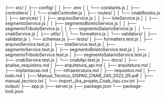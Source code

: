 ├── src/
│   ├── config/
│   │   ├── .env
│   │   └── constants.js
│   ├── controllers/
│   │   └── cnabController.js
│   ├── routes/
│   │   └── cnabRoutes.js
│   ├── services/
│   │   ├── arquivoService.js
│   │   ├── loteService.js
│   │   ├── segmentoService.js
│   │   ├── segmentoBoletoService.js
│   │   ├── segmentoTributoService.js
│   │   ├── segmentoSalarioService.js
│   │   └── cnabService.js
│   ├── utils/
│   │   └── formatters.js
│   └── validators/
│       ├── validator.js
│       └── schemas.js
├── tests/
│   ├── formatters.test.js
│   ├── arquivoService.test.js
│   ├── loteService.test.js
│   ├── segmentoService.test.js
│   ├── segmentoBoletoService.test.js
│   ├── segmentoTributoService.test.js
│   ├── segmentoSalarioService.test.js
│   ├── cnabService.test.js
│   └── cnabApi.test.js
├── docs/
│   ├── analise_requisitos.md
│   ├── arquitetura_api.md
│   ├── arquitetura.md
│   ├── implantacao.md
│   ├── infraestrutura.md
│   ├── requisitos.md
│   ├── todo.md
│   ├── Manual_Tecnico_SISPAG_CNAB_240_2022_05.pdf
│   ├── manual_tecnico.txt
│   └── import_Jira_projeto_Cnab_itau.csv.txt
├── output/
├── app.js
├── server.js
├── package.json
└── package-lock.json